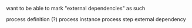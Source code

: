 want to be able to mark "external dependencies" as such

process definition (?)
process instance
process step
	external dependency